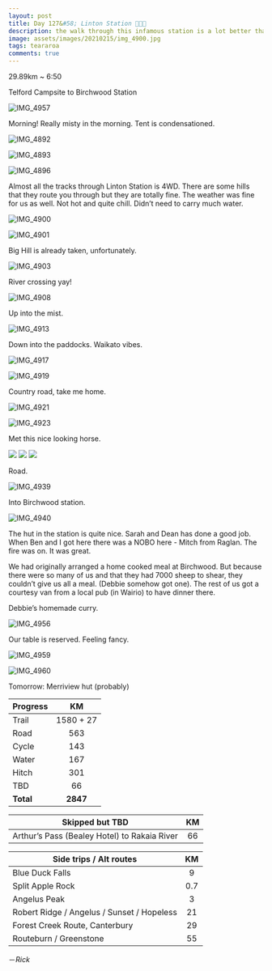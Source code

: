 ```yaml
---
layout: post
title: Day 127&#58; Linton Station 🐏🐄🚜
description: the walk through this infamous station is a lot better than I expected. People made it out to be the most terrible thing but it’s actually alright.
image: assets/images/20210215/img_4900.jpg
tags: teararoa
comments: true
---
```


29.89km ~ 6:50

Telford Campsite to Birchwood Station

![IMG_4957](/assets/images/20210215/img_4957.jpg)

Morning! Really misty in the morning. Tent is condensationed. 

![IMG_4892](/assets/images/20210215/img_4892.jpg)

![IMG_4893](/assets/images/20210215/img_4893.jpg)

![IMG_4896](/assets/images/20210215/img_4896.jpg)

Almost all the tracks through Linton Station is 4WD. There are some hills that they route you through but they are totally fine. The weather was fine for us as well. Not hot and quite chill. Didn’t need to carry much water. 

![IMG_4900](/assets/images/20210215/img_4900.jpg)

![IMG_4901](/assets/images/20210215/img_4901.jpg)

Big Hill is already taken, unfortunately. 

![IMG_4903](/assets/images/20210215/img_4903.jpg)

River crossing yay!

![IMG_4908](/assets/images/20210215/img_4908.jpg)

Up into the mist. 

![IMG_4913](/assets/images/20210215/img_4913.jpg)

Down into the paddocks. Waikato vibes.

![IMG_4917](/assets/images/20210215/img_4917.jpg)

![IMG_4919](/assets/images/20210215/img_4919.jpg)

Country road, take me home. 

![IMG_4921](/assets/images/20210215/img_4921.jpg)

![IMG_4923](/assets/images/20210215/img_4923.jpg)

Met this nice looking horse. 

<div class="gallery" data-columns="2">
  <img src="/assets/images/20210215/img_4925.jpg">
  <img src="/assets/images/20210215/img_4932.jpg">
  <img src="/assets/images/20210215/img_4928.jpg">
</div>

Road.

![IMG_4939](/assets/images/20210215/img_4939.jpg)

Into Birchwood station. 

![IMG_4940](/assets/images/20210215/img_4940.jpg)

The hut in the station is quite nice. Sarah and Dean has done a good job. When Ben and I got here there was a NOBO here - Mitch from Raglan. The fire was on. It was great. 

We had originally arranged a home cooked meal at Birchwood. But because there were so many of us and that they had 7000 sheep to shear, they couldn’t give us all a meal. (Debbie somehow got one). The rest of us got a courtesy van from a local pub (in Wairio) to have dinner there. 

Debbie’s homemade curry. 

![IMG_4956](/assets/images/20210215/img_4956.jpg)

Our table is reserved. Feeling fancy. 

![IMG_4959](/assets/images/20210215/img_4959.jpg)

![IMG_4960](/assets/images/20210215/img_4960.jpg)

Tomorrow: Merriview hut (probably)

| Progress | KM |
| ---- |:----:|
| Trail | 1580 + 27 |
| Road | 563 |
| Cycle | 143 |
| Water | 167 |
| Hitch | 301 |
| TBD | 66 |
| **Total** | **2847** |

| Skipped but TBD | KM |
| ---- |:----:|
| Arthur’s Pass (Bealey Hotel) to Rakaia River | 66 |

| Side trips / Alt routes | KM |
| ---- |:----:|
| Blue Duck Falls | 9 |
| Split Apple Rock | 0.7 |
| Angelus Peak | 3 |
| Robert Ridge / Angelus / Sunset / Hopeless | 21 |
| Forest Creek Route, Canterbury | 29 |
| Routeburn / Greenstone | 55 |

－_Rick_